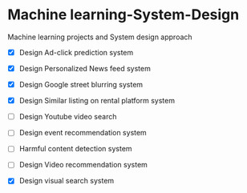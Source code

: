 # Machine learning-System-Design
Machine learning projects and System design approach

- [x] Design Ad-click prediction system
- [x] Design Personalized News feed system
- [x] Design Google street blurring system
- [x] Design Similar listing on rental platform system
- [ ] Design Youtube video search
- [ ] Design event recommendation system
- [ ] Harmful content detection system
- [ ] Design Video recommendation system
- [x] Design visual search system

